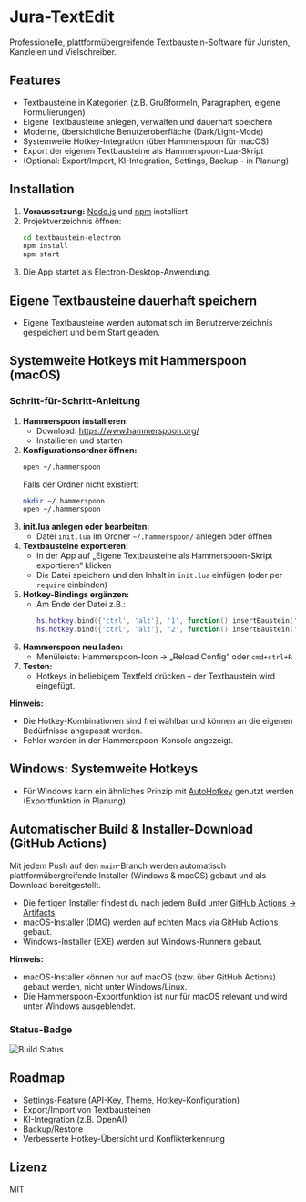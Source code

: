 # Jura-TextEdit

Professionelle, plattformübergreifende Textbaustein-Software für Juristen, Kanzleien und Vielschreiber.

## Features

- Textbausteine in Kategorien (z.B. Grußformeln, Paragraphen, eigene Formulierungen)
- Eigene Textbausteine anlegen, verwalten und dauerhaft speichern
- Moderne, übersichtliche Benutzeroberfläche (Dark/Light-Mode)
- Systemweite Hotkey-Integration (über Hammerspoon für macOS)
- Export der eigenen Textbausteine als Hammerspoon-Lua-Skript
- (Optional: Export/Import, KI-Integration, Settings, Backup – in Planung)

## Installation

1. **Voraussetzung:** [Node.js](https://nodejs.org/) und [npm](https://www.npmjs.com/) installiert
2. Projektverzeichnis öffnen:
   ```bash
   cd textbaustein-electron
   npm install
   npm start
   ```
3. Die App startet als Electron-Desktop-Anwendung.

## Eigene Textbausteine dauerhaft speichern

- Eigene Textbausteine werden automatisch im Benutzerverzeichnis gespeichert und beim Start geladen.

## Systemweite Hotkeys mit Hammerspoon (macOS)

### Schritt-für-Schritt-Anleitung

1. **Hammerspoon installieren:**
   - Download: https://www.hammerspoon.org/
   - Installieren und starten
2. **Konfigurationsordner öffnen:**
   ```bash
   open ~/.hammerspoon
   ```
   Falls der Ordner nicht existiert:
   ```bash
   mkdir ~/.hammerspoon
   open ~/.hammerspoon
   ```
3. **init.lua anlegen oder bearbeiten:**
   - Datei `init.lua` im Ordner `~/.hammerspoon/` anlegen oder öffnen
4. **Textbausteine exportieren:**
   - In der App auf „Eigene Textbausteine als Hammerspoon-Skript exportieren“ klicken
   - Die Datei speichern und den Inhalt in `init.lua` einfügen (oder per `require` einbinden)
5. **Hotkey-Bindings ergänzen:**
   - Am Ende der Datei z.B.:
     ```lua
     hs.hotkey.bind({'ctrl', 'alt'}, '1', function() insertBaustein('grussformel') end)
     hs.hotkey.bind({'ctrl', 'alt'}, '2', function() insertBaustein('herzliche_gruesse') end)
     ```
6. **Hammerspoon neu laden:**
   - Menüleiste: Hammerspoon-Icon → „Reload Config“ oder `cmd+ctrl+R`
7. **Testen:**
   - Hotkeys in beliebigem Textfeld drücken – der Textbaustein wird eingefügt.

**Hinweis:**

- Die Hotkey-Kombinationen sind frei wählbar und können an die eigenen Bedürfnisse angepasst werden.
- Fehler werden in der Hammerspoon-Konsole angezeigt.

## Windows: Systemweite Hotkeys

- Für Windows kann ein ähnliches Prinzip mit [AutoHotkey](https://www.autohotkey.com/) genutzt werden (Exportfunktion in Planung).

## Automatischer Build & Installer-Download (GitHub Actions)

Mit jedem Push auf den `main`-Branch werden automatisch plattformübergreifende Installer (Windows & macOS) gebaut und als Download bereitgestellt.

- Die fertigen Installer findest du nach jedem Build unter [GitHub Actions → Artifacts](https://github.com/MelchiorForster/Jura---TextEdit/actions).
- macOS-Installer (DMG) werden auf echten Macs via GitHub Actions gebaut.
- Windows-Installer (EXE) werden auf Windows-Runnern gebaut.

**Hinweis:**

- macOS-Installer können nur auf macOS (bzw. über GitHub Actions) gebaut werden, nicht unter Windows/Linux.
- Die Hammerspoon-Exportfunktion ist nur für macOS relevant und wird unter Windows ausgeblendet.

### Status-Badge

![Build Status](https://github.com/MelchiorForster/Jura---TextEdit/actions/workflows/build.yml/badge.svg)

## Roadmap

- Settings-Feature (API-Key, Theme, Hotkey-Konfiguration)
- Export/Import von Textbausteinen
- KI-Integration (z.B. OpenAI)
- Backup/Restore
- Verbesserte Hotkey-Übersicht und Konflikterkennung

## Lizenz

MIT
